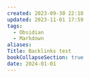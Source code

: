 ```yaml
---
created: 2023-09-30 22:18
updated: 2023-11-01 17:59
tags:
  - Obsidian
  - Markdown
aliases: 
Title: Backlinks test
bookCollapseSection: true
date: 2024-01-01
---
```

